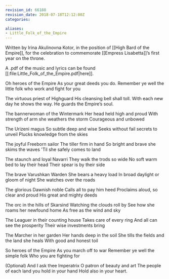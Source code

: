 ```yaml
---
revision_id: 66188
revision_date: 2018-07-18T12:12:00Z
categories:

aliases:
- Little_Folk_of_the_Empire
---
```


Written by Irina Akulinovna Kotor, in the position of [[High Bard of the Empire]], for the celebration to commemorate [[Empress Lisabetta]]’s first year on the throne.

A .pdf of the music and lyrics can be found [[:file:Little_Folk_of_the_Empire.pdf|here]].


Oh heroes of the Empire 
As your great deeds you do. 
Remember ye well the little folk
who work and fight for you

The virtuous priest of Highguard
His cleansing bell shall toll. 
With each new day he shows the way. 
He guards the Empire’s soul.

The bannerwoman of the Wintermark 
Her head held high and proud 
With strength of arm she weathers the storm 
Courageous and unbowed 

The Urizeni magus 
So subtle deep and wise 
Seeks without fail secrets to unveil 
Plucks knowledge from the skies 

The joyful Freeborn sailor 
The tiller firm in hand 
So bright and brave she skims the waves 
'Til she safely comes to land

The staunch and loyal Navarri 
They walk the trods so wide 
No soft warm bed to lay their head 
Their spear is by their side

The brave Varushkan Warden 
She bears a heavy load 
In broad daylight or gloom of night 
She watches over the roads

The glorious Dawnish noble 
Calls all to pay him heed 
Proclaims aloud, so clear and proud 
His great and mighty deeds

The orc in the hills of Skarsind 
Watching the clouds roll by 
See how she roams her newfound home 
As free as the wind and sky 

The Leaguer in their counting house 
Takes care of every ring 
And all can see the prosperity 
Their wise investments bring 

The Marcher in her garden 
Her hands deep in the soil 
She tills the fields and the land she heals 
With good and honest toil 

So heroes of the Empire 
As you march off to war 
Remember ye well the simple folk 
Who you are fighting for

(Optional) 
And I ask thee Imperatrix 
O patron of beauty and art 
The people of each land you hold in your hand 
Hold also in your heart.
